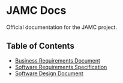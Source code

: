 # JAMC Docs

Official documentation for the JAMC project.

## Table of Contents

- [Business Requirements Document](docs/brd.md)
- [Software Requirements Specification](docs/srs/srs.md)
- [Software Design Document](docs/sdd/sdd.md)
